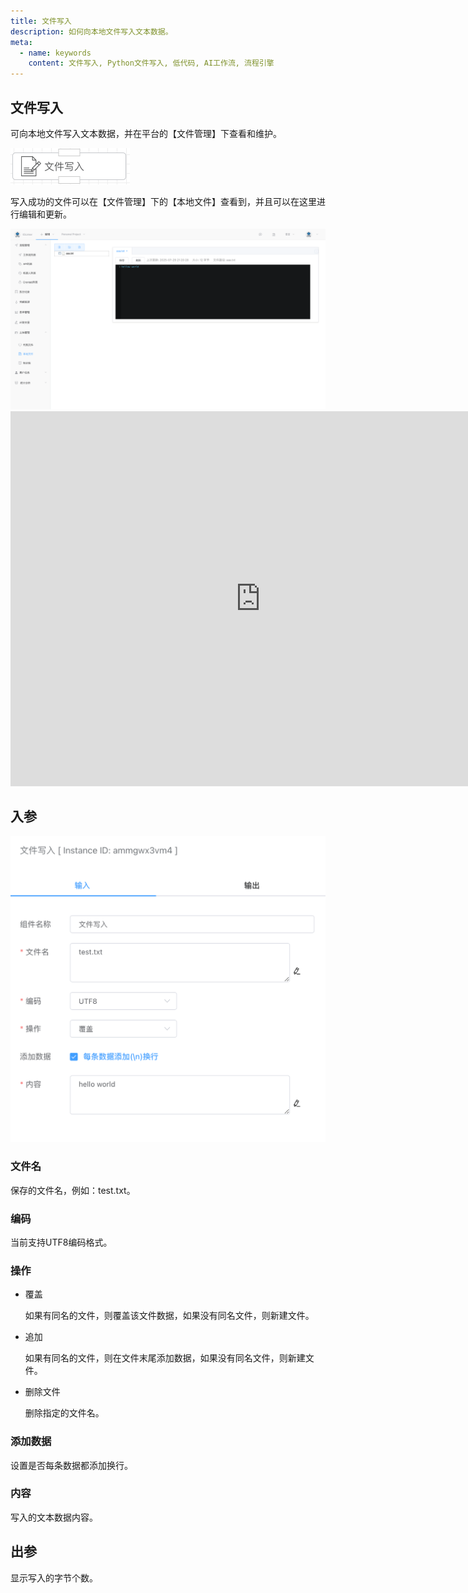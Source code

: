 ```yaml
---
title: 文件写入
description: 如何向本地文件写入文本数据。
meta:
  - name: keywords
    content: 文件写入, Python文件写入, 低代码, AI工作流, 流程引擎
---
```


## 文件写入

可向本地文件写入文本数据，并在平台的【文件管理】下查看和维护。

<img src="./img/write-file.png" alt="image-20240918174219847" style="zoom:50%;" />

写入成功的文件可以在【文件管理】下的【本地文件】查看到，并且可以在这里进行编辑和更新。

<img src="./img/local-file.png" alt="image-20250729212038614" style="zoom:50%;" />

<iframe 
    width="800" 
    height="600" 
    src="https://www.youtube.com/embed/irENExYvvJM"  frameborder="0" 
    allow="accelerometer; autoplay; encrypted-media; gyroscope; picture-in-picture" 
    allowfullscreen>
</iframe>

## 入参

<img src="./img/write-file-input-parameter.png" alt="image-20240918174556552" style="zoom:50%;" />

### 文件名

保存的文件名，例如：test.txt。



### 编码

当前支持UTF8编码格式。



### 操作

- 覆盖

  如果有同名的文件，则覆盖该文件数据，如果没有同名文件，则新建文件。

- 追加

  如果有同名的文件，则在文件末尾添加数据，如果没有同名文件，则新建文件。

- 删除文件

  删除指定的文件名。



### 添加数据

设置是否每条数据都添加换行。



### 内容

写入的文本数据内容。



## 出参

显示写入的字节个数。

